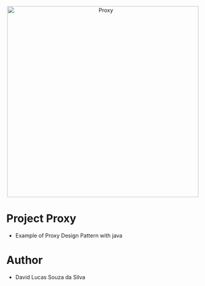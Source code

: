 <p align="center">
   <img src="https://st3.depositphotos.com/4169661/12603/i/950/depositphotos_126033456-stock-photo-woman-hand-writing-proxy-with.jpg" alt="Proxy" height="500px">
</p>

# Project Proxy

* Example of Proxy Design Pattern with java

# Author

* David Lucas Souza da Silva

